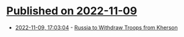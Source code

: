 # [Published on 2022-11-09](index.md)

* [2022-11-09, 17:03:04](https://news.ycombinator.com/item?id=33534505) - [Russia to Withdraw Troops from Kherson](https://www.bbc.com/news/world-europe-63573387)

